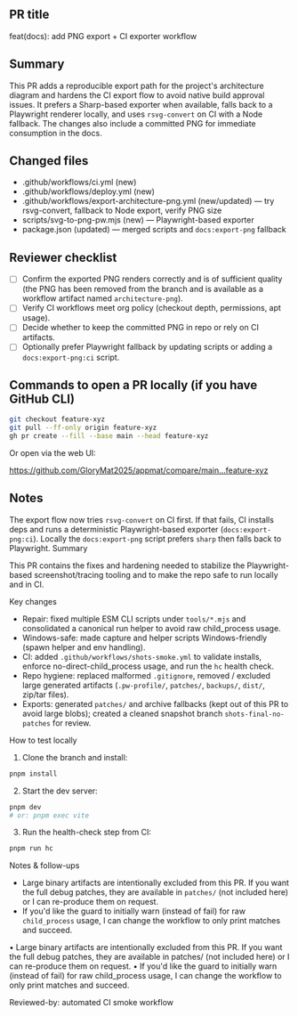 PR title
---------
feat(docs): add PNG export + CI exporter workflow

Summary
-------
This PR adds a reproducible export path for the project's architecture diagram and hardens the CI export flow to avoid native build approval issues. It prefers a Sharp-based exporter when available, falls back to a Playwright renderer locally, and uses `rsvg-convert` on CI with a Node fallback. The changes also include a committed PNG for immediate consumption in the docs.

Changed files
-------------
- .github/workflows/ci.yml (new)
- .github/workflows/deploy.yml (new)
- .github/workflows/export-architecture-png.yml (new/updated) — try rsvg-convert, fallback to Node export, verify PNG size
- scripts/svg-to-png-pw.mjs (new) — Playwright-based exporter
- package.json (updated) — merged scripts and `docs:export-png` fallback

Reviewer checklist
------------------
 - [ ] Confirm the exported PNG renders correctly and is of sufficient quality (the PNG has been removed from the branch and is available as a workflow artifact named `architecture-png`).
- [ ] Verify CI workflows meet org policy (checkout depth, permissions, apt usage).
- [ ] Decide whether to keep the committed PNG in repo or rely on CI artifacts.
- [ ] Optionally prefer Playwright fallback by updating scripts or adding a `docs:export-png:ci` script.

Commands to open a PR locally (if you have GitHub CLI)
---------------------------------------------------
```bash
git checkout feature-xyz
git pull --ff-only origin feature-xyz
gh pr create --fill --base main --head feature-xyz
```

Or open via the web UI:

https://github.com/GloryMat2025/appmat/compare/main...feature-xyz

Notes
-----
The export flow now tries `rsvg-convert` on CI first. If that fails, CI installs deps and runs a deterministic Playwright-based exporter (`docs:export-png:ci`). Locally the `docs:export-png` script prefers `sharp` then falls back to Playwright.
Summary

This PR contains the fixes and hardening needed to stabilize the Playwright-based screenshot/tracing tooling and to make the repo safe to run locally and in CI.

Key changes

- Repair: fixed multiple ESM CLI scripts under `tools/*.mjs` and consolidated a canonical run helper to avoid raw child_process usage.
- Windows-safe: made capture and helper scripts Windows-friendly (spawn helper and env handling).
- CI: added `.github/workflows/shots-smoke.yml` to validate installs, enforce no-direct-child_process usage, and run the `hc` health check.
- Repo hygiene: replaced malformed `.gitignore`, removed / excluded large generated artifacts (`.pw-profile/`, `patches/`, `backups/`, `dist/`, zip/tar files).
- Exports: generated `patches/` and archive fallbacks (kept out of this PR to avoid large blobs); created a cleaned snapshot branch `shots-final-no-patches` for review.

How to test locally

1. Clone the branch and install:

```bash
pnpm install
```

2. Start the dev server:

```bash
pnpm dev
# or: pnpm exec vite
```

3. Run the health-check step from CI:

```bash
pnpm run hc
```

Notes & follow-ups

- Large binary artifacts are intentionally excluded from this PR. If you want the full debug patches, they are available in `patches/` (not included here) or I can re-produce them on request.
- If you'd like the guard to initially warn (instead of fail) for raw `child_process` usage, I can change the workflow to only print matches and succeed.

• Large binary artifacts are intentionally excluded from this PR. If you want the full debug patches, they are
	available in  patches/  (not included here) or I can re-produce them on request.
	• If you'd like the guard to initially warn (instead of fail) for raw  child_process  usage, I can change the
	workflow to only print matches and succeed.

Reviewed-by: automated CI smoke workflow

